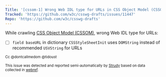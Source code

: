 ```yaml
---
Title: '[cssom-1] Wrong Web IDL type for URLs in CSS Object Model (CSSOM)'
Tracked: 'https://github.com/w3c/csswg-drafts/issues/11447'
Repo: 'https://github.com/w3c/csswg-drafts'
---
```


While crawling [CSS Object Model (CSSOM)](https://drafts.csswg.org/cssom-1/), wrong Web IDL type for URLs:
* [ ] `field baseURL` in dictionary `CSSStyleSheetInit` uses `DOMString` instead of recommended `USVString` for URLs

<sub>Cc @dontcallmedom @tidoust</sub>

<sub>This issue was detected and reported semi-automatically by [Strudy](https://github.com/w3c/strudy/) based on data collected in [webref](https://github.com/w3c/webref/).</sub>
